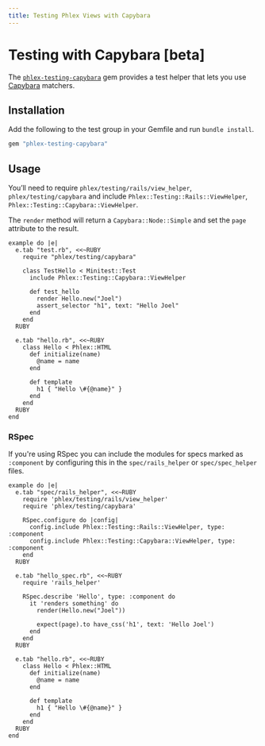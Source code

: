```yaml
---
title: Testing Phlex Views with Capybara
---
```


# Testing with Capybara [beta]

The [`phlex-testing-capybara`](https://rubygems.org/gems/phlex-testing-capybara) gem provides a test helper that lets you use [Capybara](http://teamcapybara.github.io/capybara/) matchers.

## Installation

Add the following to the test group in your Gemfile and run `bundle install`.

```ruby
gem "phlex-testing-capybara"
```

## Usage

You’ll need to require `phlex/testing/rails/view_helper`, `phlex/testing/capybara` and include `Phlex::Testing::Rails::ViewHelper`, `Phlex::Testing::Capybara::ViewHelper`.


The `render` method will return a `Capybara::Node::Simple` and set the `page` attribute to the result.

```phlex
example do |e|
  e.tab "test.rb", <<~RUBY
    require "phlex/testing/capybara"

    class TestHello < Minitest::Test
      include Phlex::Testing::Capybara::ViewHelper

      def test_hello
        render Hello.new("Joel")
        assert_selector "h1", text: "Hello Joel"
      end
    end
  RUBY

  e.tab "hello.rb", <<~RUBY
    class Hello < Phlex::HTML
      def initialize(name)
        @name = name
      end

      def template
        h1 { "Hello \#{@name}" }
      end
    end
  RUBY
end
```

### RSpec

If you're using RSpec you can include the modules for specs marked as `:component` by configuring this in the `spec/rails_helper` or `spec/spec_helper` files.

```phlex
example do |e|
  e.tab "spec/rails_helper", <<~RUBY
    require 'phlex/testing/rails/view_helper'
    require 'phlex/testing/capybara'

    RSpec.configure do |config|
      config.include Phlex::Testing::Rails::ViewHelper, type: :component
      config.include Phlex::Testing::Capybara::ViewHelper, type: :component
    end
  RUBY
	
  e.tab "hello_spec.rb", <<~RUBY
    require 'rails_helper'

    RSpec.describe 'Hello', type: :component do
      it 'renders something' do
        render(Hello.new("Joel"))

        expect(page).to have_css('h1', text: 'Hello Joel')
      end
    end
  RUBY

  e.tab "hello.rb", <<~RUBY
    class Hello < Phlex::HTML
      def initialize(name)
        @name = name
      end

      def template
        h1 { "Hello \#{@name}" }
      end
    end
  RUBY
end
```
